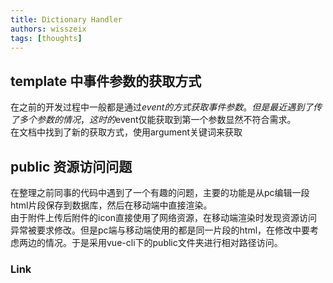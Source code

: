 ```yaml
---
title: Dictionary Handler
authors: wisszeix
tags: [thoughts]
---
```


## template 中事件参数的获取方式
在之前的开发过程中一般都是通过$event的方式获取事件参数。但是最近遇到了传了多个参数的情况，这时的$event仅能获取到第一个参数显然不符合需求。  
在文档中找到了新的获取方式，使用argument关键词来获取

## public 资源访问问题
在整理之前同事的代码中遇到了一个有趣的问题，主要的功能是从pc编辑一段html片段保存到数据库，然后在移动端中直接渲染。  
由于附件上传后附件的icon直接使用了网络资源，在移动端渲染时发现资源访问异常被要求修改。但是pc端与移动端使用的都是同一片段的html，在修改中要考虑两边的情况。于是采用vue-cli下的public文件夹进行相对路径访问。

### Link
<!-- https://stackoverflow.com/questions/49848849/vue-js-dont-render-attributes-if-value-is-empty-e-g-to-or-type -->

